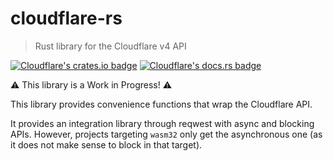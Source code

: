 # cloudflare-rs
> Rust library for the Cloudflare v4 API

[![Cloudflare's crates.io badge](https://img.shields.io/crates/v/cloudflare.svg)](https://crates.io/crates/cloudflare)
[![Cloudflare's docs.rs badge](https://docs.rs/cloudflare/badge.svg)](https://docs.rs/cloudflare)

⚠️ This library is a Work in Progress! ⚠️

This library provides convenience functions that wrap the Cloudflare API.

It provides an integration library through reqwest with async and blocking APIs. However, projects
targeting `wasm32` only get the asynchronous one (as it does not make sense to block in that target).